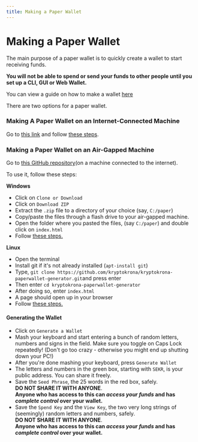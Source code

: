 ```yaml
---
title: Making a Paper Wallet
---
```


# Making a Paper Wallet

The main purpose of a paper wallet is to quickly create a wallet to start receiving funds.

**You will not be able to spend or send your funds to other people until you set up a CLI, GUI or Web Wallet.**

You can view a guide on how to make a wallet [here](../../docs/guides/Making-a-Wallet/)

There are two options for a paper wallet.

### Making A Paper Wallet on an Internet-Connected Machine

Go to [this link](https://kryptokrona.se/paperwallet/) and follow [these steps](Making-a-Paper-Wallet.md#generating-the-wallet).

### Making a Paper Wallet on an Air-Gapped Machine

Go to [this GitHub repository](https://github.com/kryptokrona/kryptokrona-paperwallet-generator)(on a machine connected to the internet).

To use it, follow these steps:

**Windows**

* Click on `Clone or Download`
* Click on `Download ZIP`
* Extract the `.zip` file to a directory of your choice (say, `C:/paper`)
* Copy/paste the files through a flash drive to your air-gapped machine.
* Open the folder where you pasted the files, (say `C:/paper`) and double click on `index.html`
* Follow [these steps.](Making-a-Paper-Wallet.md#generating-the-wallet)

**Linux**

* Open the terminal
* Install git if it's not already installed (`apt-install git`)
* Type, `git clone https://github.com/kryptokrona/kryptokrona-paperwallet-generator.git`and press enter
* Then enter `cd kryptokrona-paperwallet-generator`
* After doing so, enter `index.html`
* A page should open up in your browser
* Follow [these steps.](Making-a-Paper-Wallet.md#generating-the-wallet)

#### Generating the Wallet

* Click on `Generate a Wallet`
* Mash your keyboard and start entering a bunch of random letters, numbers and signs in the field. Make sure you toggle on Caps Lock repeatedly! (Don't go too crazy - otherwise you might end up shutting down your PC!)
* After you're done mashing your keyboard, press `Generate Wallet`
* The letters and numbers in the green box, starting with `SEKR`, is your public address. You can share it freely.
* Save the `Seed Phrase`, the 25 words in the red box, safely.\
  **DO NOT SHARE IT WITH ANYONE**.\
  **Anyone who has access to this can **_**access your funds**_** and has **_**complete control**_** over your wallet.**
* Save the `Spend Key` and the `View Key`, the two very long strings of (seemingly) random letters and numbers, safely.\
  **DO NOT SHARE IT WITH ANYONE**.\
  **Anyone who has access to this can **_**access your funds**_** and has **_**complete control**_** over your wallet.**
